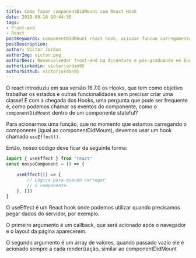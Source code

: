```yaml
---
title: Como fazer componentDidMount com React Hook
date: 2019-09-16 10:44:35
tags: 
- Front-end
- React
postKeywords: componentDidMount react hook, acionar funcao carregamento react hook, useEffect, react hooks, hooks didmount
postDescription:
author: Victor Jordan
authorImg: victor.png
authorDesc: Desenvolvedor front-end na Accenture e pós-graduando em Engenharia de Software pela PUC-MG e formado em Banco de Dados pela Fatec, apaixonado por usabilidade, performance e UX!
authorLinkedin: victorjordan95
authorGithub: victorjordan95
---
```


O react introduziu em sua versão 16.7.0 os Hooks, que tem como objetivo trabalhar os estados e outras funcionalidades sem precisar criar uma classe!
E com a chegada dos Hooks, uma pergunta que pode ser frequente é, como podemos chamar os eventos do componente, como o `componentDidMount` dentro de um
componente stateful?

<!-- more -->

Para acionarmos uma função, que no momento que estamos carregando o componente (igual ao componentDidMount), 
devemos usar um hook chamado `useEffect()`.

Então, nosso código deve ficar da seguinte forma: 

```javascript
import { useEffect } from "react"
const nossoComponent = () => {

    useEffect(() => {
        // Lógica para quando carregar
        // o componente.
    }, [])
}
```

O useEffect é um React hook onde podemos utilizar quando precisamos pegar dados do servidor, por exemplo.

O primeiro argumento é um callback, que será acionado após o navegador e o layout da página aparecerem.

O segundo argumento é um array de valores, quando passado vazio ele é acionado sempre a cada renderização, similar ao componentDidMount
